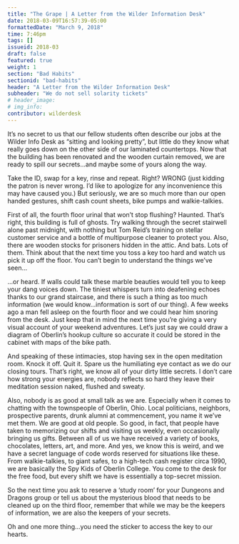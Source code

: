 ```yaml
---
title: "The Grape | A Letter from the Wilder Information Desk"
date: 2018-03-09T16:57:39-05:00
formattedDate: "March 9, 2018"
time: 7:46pm
tags: []
issueid: 2018-03
draft: false
featured: true
weight: 1
section: "Bad Habits"
sectionid: "bad-habits"
header: "A Letter from the Wilder Information Desk"
subheader: "We do not sell solarity tickets"
# header_image:
# img_info:
contributor: wilderdesk
---
```


It’s no secret to us that our fellow students often describe our jobs at the Wilder Info Desk as “sitting and looking pretty”, but little do they know what really goes down on the other side of our laminated countertops. Now that the building has been renovated and the wooden curtain removed, we are ready to spill our secrets...and maybe some of yours along the way.

Take the ID, swap for a key, rinse and repeat. Right? WRONG (just kidding the patron is never wrong. I’d like to apologize for any inconvenience this may have caused you.) But seriously, we are so much more than our open handed gestures, shift cash count sheets, bike pumps and walkie-talkies. 

First of all, the fourth floor urinal that won’t stop flushing? Haunted. That’s right, this building is full of ghosts. Try walking through the secret stairwell alone past midnight, with nothing but Tom Reid’s training on stellar customer service and a bottle of multipurpose cleaner to protect you. Also, there are wooden stocks for prisoners hidden in the attic. And bats. Lots of them. Think about that the next time you toss a key too hard and watch us pick it up off the floor. You can’t begin to understand the things we’ve seen...

...or heard. If walls could talk these marble beauties would tell you to keep your dang voices down. The tiniest whispers turn into deafening echoes thanks to our grand staircase, and there is such a thing as too much information (we would know...information is sort of our thing). A few weeks ago a man fell asleep on the fourth floor and we could hear him snoring from the desk. Just keep that in mind the next time you’re giving a very visual account of your weekend adventures. Let’s just say we could draw a diagram of Oberlin’s hookup culture so accurate it could be stored in the cabinet with maps of the bike path. 

And speaking of these intimacies, stop having sex in the open meditation room. Knock it off. Quit it. Spare us the humiliating eye contact as we do our closing tours. That’s right, we know all of your dirty little secrets. I don’t care how strong your energies are, nobody reflects so hard they leave their meditation session naked, flushed and sweaty. 

Also, nobody is as good at small talk as we are. Especially when it comes to chatting with the townspeople of Oberlin, Ohio. Local politicians, neighbors, prospective parents, drunk alumni at commencement, you name it we’ve met them. We are good at old people. So good, in fact, that people have taken to memorizing our shifts and visiting us weekly, even occasionally bringing us gifts. Between all of us we have received a variety of books, chocolates, letters, art, and more. And yes, we know this is weird, and we have a secret language of code words reserved for situations like these. From walkie-talkies, to giant safes, to a high-tech cash register circa 1990, we are basically the Spy Kids of Oberlin College. You come to the desk for the free food, but every shift we have is essentially a top-secret mission. 

So the next time you ask to reserve a ‘study room’ for your Dungeons and Dragons group or tell us about the mysterious blood that needs to be cleaned up on the third floor, remember that while we may be the keepers of information, we are also the keepers of your secrets.

Oh and one more thing...you need the sticker to access the key to our hearts.
